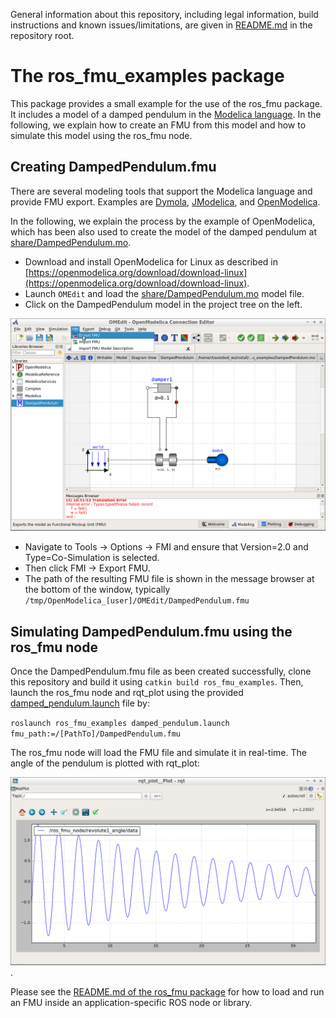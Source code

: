 General information about this repository, including legal information, build instructions and known issues/limitations, are given in [README.md](../README.md) in the repository root.


# The ros_fmu_examples package

This package provides a small example for the use of the ros_fmu package. It includes a model of a damped pendulum in the [Modelica language](https://www.modelica.org/). In the following, we explain how to create an FMU from this model and how to simulate this model using the ros_fmu node.


## Creating DampedPendulum.fmu

There are several modeling tools that support the Modelica language and provide FMU export. Examples are [Dymola](http://www.3ds.com/products-services/catia/products/dymola), [JModelica](https://jmodelica.org/), and [OpenModelica](https://www.openmodelica.org/).

In the following, we explain the process by the example of OpenModelica, which has been also used to create the model of the damped pendulum at [share/DampedPendulum.mo](share/DampedPendulum.mo).

*   Download and install OpenModelica for Linux as described in [https://openmodelica.org/download/download-linux](https://openmodelica.org/download/download-linux).
*   Launch `OMEdit` and load the [share/DampedPendulum.mo](share/DampedPendulum.mo) model file.
*   Click on the DampedPendulum model in the project tree on the left.

![Screenshot of the DampedPendulum model in OMEdit V1.12.0](doc/damped_pendulum_in_OMEdit.png)

*   Navigate to Tools -> Options -> FMI and ensure that Version=2.0 and Type=Co-Simulation is selected.
*   Then click FMI -> Export FMU.
*   The path of the resulting FMU file is shown in the message browser at the bottom of the window, typically `/tmp/OpenModelica_[user]/OMEdit/DampedPendulum.fmu`


## Simulating DampedPendulum.fmu using the ros_fmu node

Once the DampedPendulum.fmu file as been created successfully, clone this repository and build it using `catkin build ros_fmu_examples`. Then, launch the ros_fmu node and rqt_plot using the provided [damped_pendulum.launch](launch/damped_pendulum.launch) file by:

`roslaunch ros_fmu_examples damped_pendulum.launch fmu_path:=/[PathTo]/DampedPendulum.fmu`

The ros_fmu node will load the FMU file and simulate it in real-time. The angle of the pendulum is plotted with rqt_plot:

![DampedPendulum.fmu simulation results in rqt_plot](doc/damped_pendulum_in_rqt_plot.png).

Please see the [README.md of the ros_fmu package](../ros_fmu/README.md) for how to load and run an FMU inside an application-specific ROS node or library.
